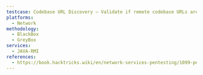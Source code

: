 ```yaml
---
testcase: Codebase URL Discovery – Validate if remote codebase URLs are advertised by the server, potentially exposing downloadable Java classes or JARs
platforms: 
  - Network
methodology: 
  - BlackBox
  - GreyBox
services:
  - JAVA-RMI
references:
  - https://book.hacktricks.wiki/en/network-services-pentesting/1099-pentesting-java-rmi.html
---
```

